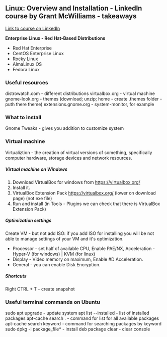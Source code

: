 ## Linux: Overview and Installation - LinkedIn course by Grant McWilliams - takeaways

[Link to course on LinkedIn](https://www.linkedin.com/learning-login/share?account=2113185&forceAccount=false&redirect=https%3A%2F%2Fwww.linkedin.com%2Flearning%2Flinux-overview-and-installation-13912059%3Ftrk%3Dshare_ent_url%26shareId%3DGuG9S6zhS3GX6vk4EOJuuA%253D%253D)

**Enterprise Linux - Red Hat-Based Distributions**

- Red Hat Enterprise
- CentOS Enterprise Linux
- Rocky Linux
- AlmaLinux OS
- Fedora Linux

### Useful resources

distrowatch.com - different distributions
virtualbox.org - virtual machine
gnome-look.org - themes (download; unzip; home - create .themes folder - puth there theme)
extensions.gnome.org - system-monitor, for example

### What to install

Gnome Tweaks - gives you addition to customize system

### Virtual machine

Virtualiztion - the creation of virtual versions of something, specifically computer hardware, storage devices and network resources.

##### Virtual machine on Windows

1. Download VirtualBox for windows from https://virtualbox.org/
2. Install it.
3. VirtualBox Extension Pack https://virtualbox.org/ (lower on download page) (not exe file)
4. Run and install (in Tools - Plugins we can check that there is VirtualBox Extension Pack)

##### Optimization settings

Create VM - but not add ISO: if you add ISO for installing you will be not able to manage settings of your VM and it's optimization.

- Processor - set half of available CPU, Enable PAE/NX, Acceleration - Hyper-V (for windows) | KVM (for linux)
- Display - Video memory on maximum, Enable #D Acceleration.
- General - you can enable Disk Encryption.

##### Shortcuts

Right CTRL + T - create snapshot

### Useful terminal commands on Ubuntu

sudo apt upgrade - update system
apt list --installed - list of installed packages
apt-cache search . - command for list for all available packages
apt-cache search keyword - command for searching packages by keyword
sudo dpkg -i package_file\* - install deb package
clear - clear console
